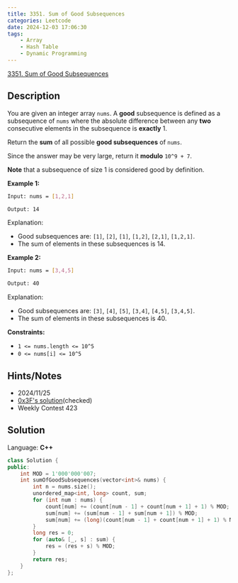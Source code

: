 ```yaml
---
title: 3351. Sum of Good Subsequences
categories: Leetcode
date: 2024-12-03 17:06:30
tags:
    - Array
    - Hash Table
    - Dynamic Programming
---
```


[3351. Sum of Good Subsequences](https://leetcode.com/problems/sum-of-good-subsequences/description/)

## Description

You are given an integer array `nums`. A **good** subsequence is defined as a subsequence of `nums` where the absolute difference between any **two** consecutive elements in the subsequence is **exactly** 1.

Return the **sum** of all possible **good subsequences** of `nums`.

Since the answer may be very large, return it **modulo** `10^9 + 7`.

**Note** that a subsequence of size 1 is considered good by definition.

**Example 1:**

```bash
Input: nums = [1,2,1]

Output: 14
```

Explanation:

- Good subsequences are: `[1]`, `[2]`, `[1]`, `[1,2]`, `[2,1]`, `[1,2,1]`.
- The sum of elements in these subsequences is 14.

**Example 2:**

```bash
Input: nums = [3,4,5]

Output: 40
```

Explanation:

- Good subsequences are: `[3]`, `[4]`, `[5]`, `[3,4]`, `[4,5]`, `[3,4,5]`.
- The sum of elements in these subsequences is 40.

**Constraints:**

- `1 <= nums.length <= 10^5`
- `0 <= nums[i] <= 10^5`

## Hints/Notes

- 2024/11/25
- [0x3F's solution](https://leetcode.cn/problems/sum-of-good-subsequences/solutions/2983496/te-shu-zi-xu-lie-dppythonjavacgo-by-endl-vv7e/)(checked)
- Weekly Contest 423

## Solution

Language: **C++**

```C++
class Solution {
public:
    int MOD = 1'000'000'007;
    int sumOfGoodSubsequences(vector<int>& nums) {
        int n = nums.size();
        unordered_map<int, long> count, sum;
        for (int num : nums) {
            count[num] += (count[num - 1] + count[num + 1] + 1) % MOD;
            sum[num] += (sum[num - 1] + sum[num + 1]) % MOD;
            sum[num] += (long)(count[num - 1] + count[num + 1] + 1) % MOD  * num % MOD;
        }
        long res = 0;
        for (auto& [_, s] : sum) {
            res = (res + s) % MOD;
        }
        return res;
    }
};
```
